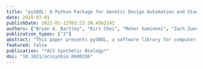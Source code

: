 ```yaml
---
title: "pySBOL: A Python Package for Genetic Design Automation and Standardization"
date: 2019-07-01
publishDate: 2022-01-12T03:23:30.456214Z
authors: ["Bryan A. Bartley", "Kiri Choi", "Meher Samineni", "Zach Zundel", "Tramy Nguyen", "Chris J. Myers", "Herbert M. Sauro"]
publication_types: ["2"]
abstract: "This paper presents pySBOL, a software library for computer-aided design of synthetic biological systems in the Python scripting language. This library provides an easy-to-use, object-oriented, application programming interface (API) with low barrier of entry for synthetic biology application developers. The pySBOL library enables reuse of genetic parts and designs through standardized data exchange with biological parts repositories and software tools that communicate using the Synthetic Biology Open Language (SBOL). In addition, pySBOL supports data management of design-build-test-learn workflows for individual laboratories as well as large, distributed teams of synthetic biologists. PySBOL also lets users add custom data to SBOL files to support the specific data requirements of their research. This extensibility helps users integrate software tool chains and develop workflows for new applications. These features and others make the pySBOL library a valuable tool for supporting engineering practices in synthetic biology. Documentation and installation instructions can be found at pysbol2.readthedocs.io."
featured: false
publication: "*ACS Synthetic Biology*"
doi: "10.1021/acssynbio.8b00336"
---
```


